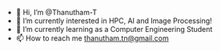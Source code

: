 - 👋 Hi, I’m @Thanutham-T
- 👀 I’m currently interested in HPC, AI and Image Processing!
- 🌱 I’m currently learning as a Computer Engineering Student
- 📫 How to reach me thanutham.tn@gmail.com

<!---
Thanutham-T/Thanutham-T is a ✨ special ✨ repository because its `README.md` (this file) appears on your GitHub profile.
You can click the Preview link to take a look at your changes.
--->
